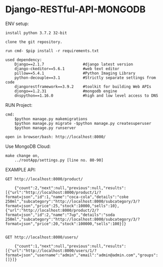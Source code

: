 <h1>Django-RESTful-API-MONGODB</h1>

ENV setup:

    install python 3.7.2 32-bit

    clone the git repository.

    run cmd- $pip install -r requirements.txt
    
    used dependency:
        Django==2.1.7                 #django latest version
        django-ckeditor==5.6.1        #web text editor
        pillow==5.4.1                 #Python Imaging Library
        python-decouple==3.1          #Strictly separate settings from code
        djangorestframework==3.9.2    #toolkit for building Web APIs
        djongo==1.2.31                #mongodb engine
        dnspython==1.16.0             #high and low level access to DNS

RUN Project:

    cmd: 
        $python manage.py makemigrations
        $python manage.py migrate -$python manage.py createsuperuser
        $python manage.py runserver

    open in browser/bash: http://localhost:8000/

Use MongoDB Cloud:

    make change on,
        ../rootApp/settings.py [line no. 80-90]

EXAMPLE API: 

    GET http://localhost:8000/product/

        {"count":2,"next":null,"previous":null,"results":[{"url":"http://localhost:8000/product/1/?format=json","id":1,"name":"coca-cola","details":"coke 250ml","subcategory":"http://localhost:8000/subcategory/3/?format=json","price":25,"stock":10000,"sells":10},{"url":"http://localhost:8000/product/2/?format=json","id":2,"name":"7up","details":"soda 250ml","subcategory":"http://localhost:8000/subcategory/3/?format=json","price":20,"stock":100000,"sells":100}]}


    GET http://localhost:8000/users/

        {"count":1,"next":null,"previous":null,"results":[{"url":"http://localhost:8000/users/1/?format=json","username":"admin","email":"admin@admin.com","groups":[]}]}

